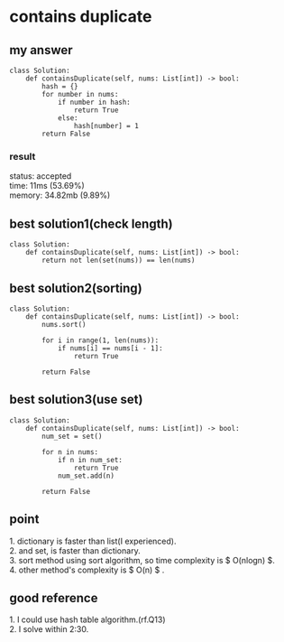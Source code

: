 <script type="text/javascript" async src="https://cdnjs.cloudflare.com/ajax/libs/mathjax/3.2.2/es5/tex-mml-chtml.min.js">
</script>
<script type="text/x-mathjax-config">
    MathJax.Hub.Config({
    tex2jax: {
    inlineMath: [['$', '$'] ],
    displayMath: [ ['$$','$$'], ["\\[","\\]"] ]
    }
    });
</script>

# contains duplicate

## my answer
~~~
class Solution:
    def containsDuplicate(self, nums: List[int]) -> bool:
        hash = {}
        for number in nums:
            if number in hash:
                return True
            else:
                hash[number] = 1
        return False        
~~~

### result
status: accepted <br>
time: 11ms (53.69%) <br>
memory: 34.82mb (9.89%) <br>

## best solution1(check length)
~~~
class Solution:
    def containsDuplicate(self, nums: List[int]) -> bool:
        return not len(set(nums)) == len(nums)
~~~

## best solution2(sorting)
~~~
class Solution:
    def containsDuplicate(self, nums: List[int]) -> bool:
        nums.sort()

        for i in range(1, len(nums)):
            if nums[i] == nums[i - 1]:
                return True
        
        return False
~~~

## best solution3(use set)
~~~
class Solution:
    def containsDuplicate(self, nums: List[int]) -> bool:
        num_set = set()

        for n in nums:
            if n in num_set:
                return True
            num_set.add(n)
        
        return False
~~~


## point
1\. dictionary is faster than list(I experienced). <br>
2\. and set, is faster than dictionary.<br>
3\. sort method using sort algorithm, so time complexity is $ O(nlogn) $. <br>
4\. other method's complexity is $ O(n) $ . <br>

## good reference
1\. I could use hash table algorithm.(rf.Q13) <br>
2\. I solve within 2:30. <br>
